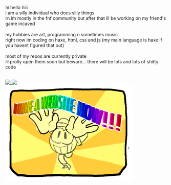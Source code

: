 hi hello hiii
<br/>
i am a silly individual who does silly things
<br/>
rn im mostly in the fnf community but after that ill be working on my friend's game incaved
<br/>
<br/>
my hobbies are art, programming n sometimes music
<br/>
right now im coding on haxe, html, css and js (my main language is haxe if you havent figured that out)
<br/>
<br/>
most of my repos are currently private
<br/>
ill prolly open them soon but beware... there will be lots and lots of shitty code
<br/>
<br/>

<a href="https://github.com/anuraghazra/github-readme-stats">
  <img align="top" src="https://github-readme-stats.vercel.app/api?username=NickMGC&theme=onedark" />
</a>

<a href="https://github.com/NickMGC/TiledSprite">
  <img align="top" src="https://github-readme-stats.vercel.app/api/pin/?username=nickmgc&repo=tiledsprite&theme=onedark"/>
</a>
<br/>
<a href="https://nickmgc.github.io">
<img src="https://raw.githubusercontent.com/NickMGC/NickMGC/main/woah.png?raw=true" height=300>
<a/>
